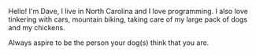 Hello!  I'm Dave, I live in North Carolina and I love programming.  I also love tinkering with cars, mountain biking, taking care of my large pack of dogs and my chickens.

Always aspire to be the person your dog(s) think that you are.
